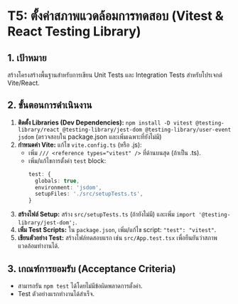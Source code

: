 
# T5: ตั้งค่าสภาพแวดล้อมการทดสอบ (Vitest & React Testing Library)

## 1. เป้าหมาย
สร้างโครงสร้างพื้นฐานสำหรับการเขียน Unit Tests และ Integration Tests สำหรับโปรเจกต์ Vite/React.

## 2. ขั้นตอนการดำเนินงาน
1.  **ติดตั้ง Libraries (Dev Dependencies):**
    `npm install -D vitest @testing-library/react @testing-library/jest-dom @testing-library/user-event jsdom`
    (ตรวจสอบใน package.json และเพิ่มเฉพาะที่ยังไม่มี)
2.  **กำหนดค่า Vite:** แก้ไข `vite.config.ts` (หรือ .js):
    *   เพิ่ม `/// <reference types="vitest" />` ที่ด้านบนสุด (ถ้าเป็น .ts).
    *   เพิ่ม/แก้ไขการตั้งค่า `test` block:
        ```typescript
        test: {
          globals: true,
          environment: 'jsdom',
          setupFiles: './src/setupTests.ts',
        }
        ```
3.  **สร้างไฟล์ Setup:** สร้าง `src/setupTests.ts` (ถ้ายังไม่มี) และเพิ่ม `import '@testing-library/jest-dom';`.
4.  **เพิ่ม Test Scripts:** ใน `package.json`, เพิ่ม/แก้ไข script: `"test": "vitest"`.
5.  **เขียนตัวอย่าง Test:** สร้างไฟล์ทดสอบแรก เช่น `src/App.test.tsx` เพื่อยืนยันว่าสภาพแวดล้อมทำงานได้.

## 3. เกณฑ์การยอมรับ (Acceptance Criteria)
*   สามารถรัน `npm test` ได้โดยไม่มีข้อผิดพลาดการตั้งค่า.
*   Test ตัวอย่างแรกทำงานได้สำเร็จ.